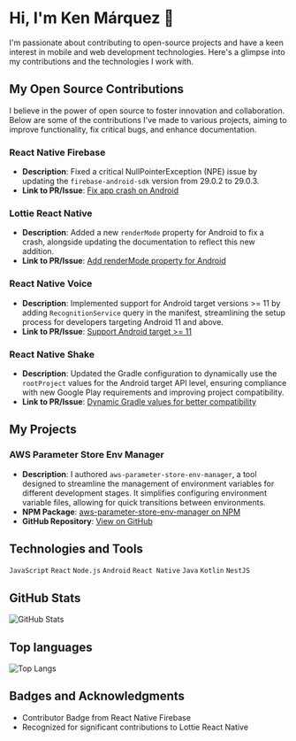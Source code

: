 # Hi, I'm Ken Márquez 👋

I'm passionate about contributing to open-source projects and have a keen interest in mobile and web development technologies. Here's a glimpse into my contributions and the technologies I work with.

## My Open Source Contributions

I believe in the power of open source to foster innovation and collaboration. Below are some of the contributions I've made to various projects, aiming to improve functionality, fix critical bugs, and enhance documentation.

### React Native Firebase
- **Description**: Fixed a critical NullPointerException (NPE) issue by updating the `firebase-android-sdk` version from 29.0.2 to 29.0.3.
- **Link to PR/Issue**: [Fix app crash on Android](https://github.com/invertase/react-native-firebase/pull/5946)

### Lottie React Native
- **Description**: Added a new `renderMode` property for Android to fix a crash, alongside updating the documentation to reflect this new addition.
- **Link to PR/Issue**: [Add renderMode property for Android](https://github.com/lottie-react-native/lottie-react-native/pull/654)

### React Native Voice
- **Description**: Implemented support for Android target versions >= 11 by adding `RecognitionService` query in the manifest, streamlining the setup process for developers targeting Android 11 and above.
- **Link to PR/Issue**: [Support Android target >= 11](https://github.com/react-native-voice/voice/pull/364)

### React Native Shake
- **Description**: Updated the Gradle configuration to dynamically use the `rootProject` values for the Android target API level, ensuring compliance with new Google Play requirements and improving project compatibility.
- **Link to PR/Issue**: [Dynamic Gradle values for better compatibility](https://github.com/Doko-Demo-Doa/react-native-shake/pull/23)
  
## My Projects

### AWS Parameter Store Env Manager

- **Description**: I authored `aws-parameter-store-env-manager`, a tool designed to streamline the management of environment variables for different development stages. It simplifies configuring environment variable files, allowing for quick transitions between environments.
- **NPM Package**: [aws-parameter-store-env-manager on NPM](https://www.npmjs.com/package/aws-parameter-store-env-manager)
- **GitHub Repository**: [View on GitHub](https://github.com/Mariachi-IO/aws-parameter-store-env-manager)

## Technologies and Tools

`JavaScript` `React` `Node.js` `Android` `React Native` `Java` `Kotlin` `NestJS`

## GitHub Stats

![GitHub Stats](https://github-readme-stats.vercel.app/api?username=kenMarquez&show_icons=true&theme=radical)

## Top languages

![Top Langs](https://github-readme-stats.vercel.app/api/top-langs/?username=kenMarquez&layout=compact&hide=HTML)

## Badges and Acknowledgments

- Contributor Badge from React Native Firebase
- Recognized for significant contributions to Lottie React Native


